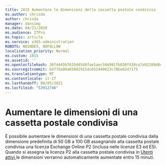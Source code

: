 ```yaml
---
title: 1815 Aumentare le dimensioni della cassetta postale condivisa
ms.author: chrisda
author: chrisda
manager: dansimp
ms.date: 04/21/2020
ms.audience: ITPro
ms.topic: article
ms.service: o365-administration
ROBOTS: NOINDEX, NOFOLLOW
localization_priority: Normal
ms.custom: 1815
ms.assetid: ''
ms.openlocfilehash: 36f4445b7635d45d8fae1aec58d981fb830f430ca7a92189d8c038e04a86ef67
ms.sourcegitcommit: b5f7da89a650d2915dc652449623c78be6247175
ms.translationtype: MT
ms.contentlocale: it-IT
ms.lasthandoff: 08/05/2021
ms.locfileid: "53912746"
---
```

# <a name="increase-the-size-of-a-shared-mailbox"></a>Aumentare le dimensioni di una cassetta postale condivisa

È possibile aumentare le dimensioni di una cassetta postale condivisa dalla dimensione predefinita di 50 GB a 100 GB assegnando alla cassetta postale condivisa una licenza Exchange Online P2 (inclusa nelle licenze E3 ed E5). Quando si assegna la licenza P2 alla cassetta postale condivisa in [Utenti attivi,](https://portal.office.com/adminportal/home)le dimensioni verranno automaticamente aumentate entro 15 minuti.
